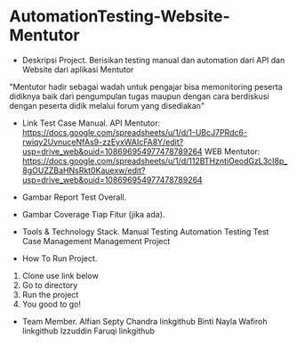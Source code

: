 # AutomationTesting-Website-Mentutor
- Deskripsi Project.
Berisikan testing manual dan automation dari  API dan Website dari aplikasi Mentutor

"Mentutor hadir sebagai wadah untuk pengajar bisa memonitoring peserta didiknya baik dari pengumpulan tugas maupun dengan cara berdiskusi dengan peserta didik melalui forum yang disediakan"

- Link Test Case Manual.
API Mentutor:
https://docs.google.com/spreadsheets/u/1/d/1-UBcJ7PRdc6-rwiqy2UvnuceNfAs9-zzEyxWAIcFA8Y/edit?usp=drive_web&ouid=108696954977478789264
WEB Mentutor:
https://docs.google.com/spreadsheets/u/1/d/112BTHzntiOeodGzL3cI8p_8gOUZZBaHNsRkt0Kauexw/edit?usp=drive_web&ouid=108696954977478789264

- Gambar Report Test Overall.

- Gambar Coverage Tiap Fitur (jika ada).

- Tools & Technology Stack.
Manual Testing
Automation Testing
Test Case Management
Management Project

- How To Run Project.
1. Clone use link below
2. Go to directory
3. Run the project
4. You good to go!

- Team Member.
Alfian Septy Chandra
linkgithub
Binti Nayla Wafiroh
linkgithub
Izzuddin Faruqi
linkgithub
